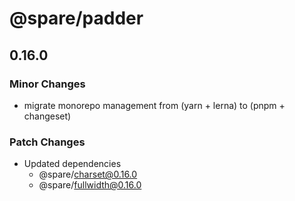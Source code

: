 # @spare/padder

## 0.16.0

### Minor Changes

- migrate monorepo management from (yarn + lerna) to (pnpm + changeset)

### Patch Changes

- Updated dependencies
  - @spare/charset@0.16.0
  - @spare/fullwidth@0.16.0

